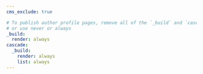 ```yaml
---
cms_exclude: true

# To publish author profile pages, remove all of the `_build` and `cascade` settings below.
# or use never or always
_build:
  render: always
cascade:
  _build:
    render: always
    list: always
---
```

